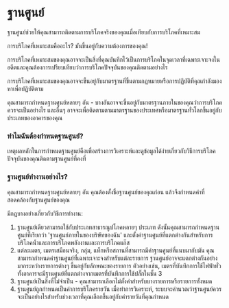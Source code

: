 # ฐานศูนย์

ฐานศูนย์ช่วยให้คุณสามารถติดตามการบริโภคจริงของคุณเมื่อเทียบกับการบริโภคที่เหมาะสม

การบริโภคที่เหมาะสมคืออะไร? มันขึ้นอยู่กับความต้องการของคุณ!

การบริโภคที่เหมาะสมของคุณอาจจะเป็นสิ่งที่คุณบันทึกไว้เป็นการบริโภคในจุดเวลาที่เฉพาะเจาะจงในอดีตและคุณต้องการเปรียบเทียบว่าการบริโภคปัจจุบันของคุณติดตามอย่างไร

การบริโภคที่เหมาะสมของคุณอาจจะขึ้นอยู่กับมาตรฐานที่ขึ้นตามกฎหมายหรือการปฏิบัติที่คุณกำลังมองหาเพื่อปฏิบัติตาม

คุณสามารถกำหนดฐานศูนย์หลายๆ อัน - บางอันอาจจะขึ้นอยู่กับมาตรฐานภายในของคุณว่าการบริโภคควรจะเป็นอย่างไร และอื่นๆ อาจจะเพื่อติดตามตามมาตรฐานของประเทศหรือมาตรฐานทั่วโลกขึ้นอยู่กับประเภทของอาคารของคุณ



### ทำไมฉันต้องกำหนดฐานศูนย์?

เหตุผลหลักในการกำหนดฐานศูนย์คือเพื่อสร้างการวิเคราะห์และดูข้อมูลได้ง่ายเกี่ยวกับวิธีการบริโภคปัจจุบันของคุณติดตามฐานศูนย์ที่คงที่



### ฐานศูนย์ทำงานอย่างไร?

คุณสามารถกำหนดฐานศูนย์หลายๆ อัน คุณต้องตั้งชื่อฐานศูนย์ของคุณก่อน แล้วจึงกำหนดค่าที่สอดคล้องกับฐานศูนย์ของคุณ

มีกฎบางอย่างเกี่ยวกับวิธีการทำงาน:

1. ฐานศูนย์เดียวสามารถใช้กับประเภทสาธารณูปโภคหลายๆ ประเภท ดังนั้นคุณสามารถกำหนดฐานศูนย์ที่เรียกว่า 'ฐานศูนย์ภายในของบริษัทของฉัน' และตั้งค่าฐานศูนย์ที่แตกต่างกันสำหรับการบริโภคน้ำและการบริโภคพลังงานและการบริโภคแก๊ส
2. แต่ละเมตร, เมตรเสมือนจริง, กลุ่ม, แท็กหรือสถานที่สามารถมีค่าฐานศูนย์ที่แนบมากับมัน คุณสามารถกำหนดค่าฐานศูนย์ที่เฉพาะเจาะจงสำหรับแต่ละรายการ ฐานศูนย์อาจจะแตกต่างกันอย่างมากระหว่างรายการต่างๆ ขึ้นอยู่กับลักษณะของรายการ ตัวอย่างเช่น, เมตรที่บันทึกการใช้ไฟฟ้าทั่วทั้งอาคารจะมีฐานศูนย์ที่แตกต่างจากเมตรที่บันทึกการใช้ปลั๊กในชั้น 3
3. ฐานศูนย์เป็นสิ่งที่ไม่จำเป็น - คุณสามารถเลือกไม่ตั้งค่าสำหรับบางรายการหรือรายการทั้งหมด
4. ฐานศูนย์ถูกกำหนดเป็นค่าการบริโภครายวัน เมื่อทำการวิเคราะห์, ระบบจะคำนวณว่าฐานศูนย์ควรจะเป็นอย่างไรสำหรับช่วงเวลาที่คุณเลือกขึ้นอยู่กับค่ารายวันที่คุณกำหนด
